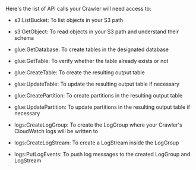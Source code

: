 Here's the list of API calls your Crawler will need access to:

* s3:ListBucket: To list objects in your S3 path
* s3:GetObject: To read objects in your S3 path and understand their schema

* glue:GetDatabase: To create tables in the designated database
* glue:GetTable: To verify whether the table already exists or not
* glue:CreateTable: To create the resulting output table
* glue:UpdateTable: To update the resulting output table if necessary
* glue:CreatePartition: To create partitions in the resulting output table
* glue:UpdatePartition: To update partitions in the resulting output table if necessary

* logs:CreateLogGroup: To create the LogGroup where your Crawler's CloudWatch logs will be written to
* logs:CreateLogStream: To create a LogStream inside the LogGroup
* logs:PutLogEvents: To push log messages to the created LogGroup and LogStream
